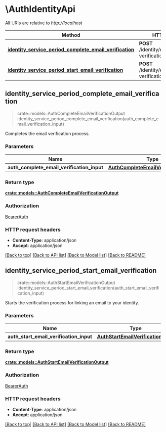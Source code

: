 # \AuthIdentityApi

All URIs are relative to *http://localhost*

Method | HTTP request | Description
------------- | ------------- | -------------
[**identity_service_period_complete_email_verification**](AuthIdentityApi.md#identity_service_period_complete_email_verification) | **POST** /identity/email/complete-verification | 
[**identity_service_period_start_email_verification**](AuthIdentityApi.md#identity_service_period_start_email_verification) | **POST** /identity/email/start-verification | 



## identity_service_period_complete_email_verification

> crate::models::AuthCompleteEmailVerificationOutput identity_service_period_complete_email_verification(auth_complete_email_verification_input)


Completes the email verification process.

### Parameters


Name | Type | Description  | Required | Notes
------------- | ------------- | ------------- | ------------- | -------------
**auth_complete_email_verification_input** | [**AuthCompleteEmailVerificationInput**](AuthCompleteEmailVerificationInput.md) |  | [required] |

### Return type

[**crate::models::AuthCompleteEmailVerificationOutput**](AuthCompleteEmailVerificationOutput.md)

### Authorization

[BearerAuth](../README.md#BearerAuth)

### HTTP request headers

- **Content-Type**: application/json
- **Accept**: application/json

[[Back to top]](#) [[Back to API list]](../README.md#documentation-for-api-endpoints) [[Back to Model list]](../README.md#documentation-for-models) [[Back to README]](../README.md)


## identity_service_period_start_email_verification

> crate::models::AuthStartEmailVerificationOutput identity_service_period_start_email_verification(auth_start_email_verification_input)


Starts the verification process for linking an email to your identity.

### Parameters


Name | Type | Description  | Required | Notes
------------- | ------------- | ------------- | ------------- | -------------
**auth_start_email_verification_input** | [**AuthStartEmailVerificationInput**](AuthStartEmailVerificationInput.md) |  | [required] |

### Return type

[**crate::models::AuthStartEmailVerificationOutput**](AuthStartEmailVerificationOutput.md)

### Authorization

[BearerAuth](../README.md#BearerAuth)

### HTTP request headers

- **Content-Type**: application/json
- **Accept**: application/json

[[Back to top]](#) [[Back to API list]](../README.md#documentation-for-api-endpoints) [[Back to Model list]](../README.md#documentation-for-models) [[Back to README]](../README.md)

